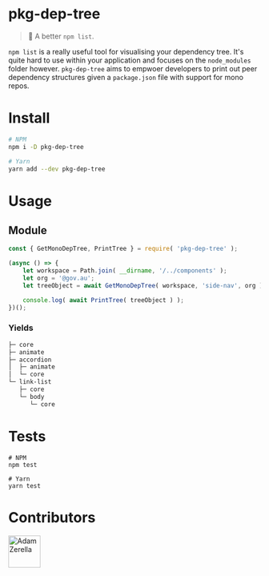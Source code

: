 # pkg-dep-tree
> 🌲 A better `npm list`.

`npm list` is a really useful tool for visualising your dependency tree. It's quite hard to use within your application and focuses on the `node_modules` folder however. `pkg-dep-tree` aims to empwoer developers to print out peer dependency structures given a `package.json` file with support for mono repos.

# Install
```bash
# NPM
npm i -D pkg-dep-tree

# Yarn
yarn add --dev pkg-dep-tree
```

# Usage
## Module
```javascript
const { GetMonoDepTree, PrintTree } = require( 'pkg-dep-tree' );

(async () => {
    let workspace = Path.join( __dirname, '/../components' );
    let org = '@gov.au';
    let treeObject = await GetMonoDepTree( workspace, 'side-nav', org );

    console.log( await PrintTree( treeObject ) );
})();
```

### Yields
```bash
├─ core
├─ animate
├─ accordion
│  ├─ animate
│  └─ core
└─ link-list
   ├─ core
   └─ body
      └─ core
```

# Tests
```node
# NPM
npm test

# Yarn
yarn test
```

# Contributors
<div style="display:inline;">
  <a href="https://github.com/adamzerella"><img width="64" height="64" src="https://avatars0.githubusercontent.com/u/1501560?s=460&v=4" alt="Adam Zerella"/></a>
</div>